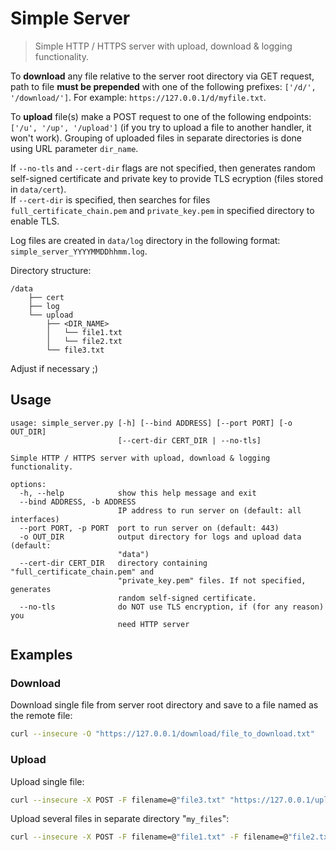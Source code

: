 # Simple Server

> Simple HTTP / HTTPS server with upload, download & logging functionality.


To **download** any file relative to the server root directory via GET request, path to file **must be prepended** with one of the following prefixes: `['/d/', '/download/']`. For example: `https://127.0.0.1/d/myfile.txt`.

To **upload** file(s) make a POST request to one of the following endpoints: `['/u', '/up', '/upload']` (if you try to upload a file to another handler, it won't work). Grouping of uploaded files in separate directories is done using URL parameter `dir_name`.

If `--no-tls` and `--cert-dir` flags are not specified, then generates random self-signed certificate and private key to provide TLS ecryption (files stored in `data/cert`).  
If `--cert-dir` is specified, then searches for files `full_certificate_chain.pem` and  `private_key.pem` in specified directory to enable TLS.

Log files are created in `data/log` directory in the following format: `simple_server_YYYYMMDDhhmm.log`.


Directory structure:
```log
/data
    ├── cert
    ├── log
    └── upload
        ├── <DIR_NAME>
        │   └── file1.txt
        │   └── file2.txt
        └── file3.txt
```

Adjust if necessary ;)


## Usage
```
usage: simple_server.py [-h] [--bind ADDRESS] [--port PORT] [-o OUT_DIR]
                        [--cert-dir CERT_DIR | --no-tls]

Simple HTTP / HTTPS server with upload, download & logging functionality. 

options:
  -h, --help            show this help message and exit
  --bind ADDRESS, -b ADDRESS
                        IP address to run server on (default: all interfaces)  
  --port PORT, -p PORT  port to run server on (default: 443)
  -o OUT_DIR            output directory for logs and upload data (default:    
                        "data")
  --cert-dir CERT_DIR   directory containing "full_certificate_chain.pem" and  
                        "private_key.pem" files. If not specified, generates   
                        random self-signed certificate.
  --no-tls              do NOT use TLS encryption, if (for any reason) you     
                        need HTTP server
```


## Examples
### Download
Download single file from server root directory and save to a file named as the remote file: 
```sh
curl --insecure -O "https://127.0.0.1/download/file_to_download.txt"
```

### Upload
Upload single file:
```sh
curl --insecure -X POST -F filename=@"file3.txt" "https://127.0.0.1/upload"
```

Upload several files in separate directory "`my_files`":
```sh
curl --insecure -X POST -F filename=@"file1.txt" -F filename=@"file2.txt" "https://127.0.0.1/upload?dir_name=my_files"
```
